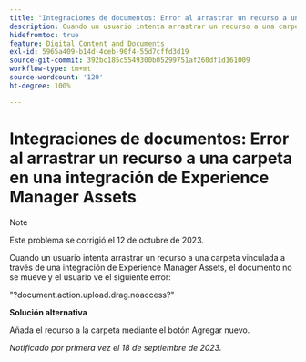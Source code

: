 ```yaml
---
title: "Integraciones de documentos: Error al arrastrar un recurso a una carpeta en una integración de Experience Manager Assets"
description: Cuando un usuario intenta arrastrar un recurso a una carpeta vinculada a través de una integración de Experience Manager Assets, el documento no se mueve y el usuario ve el siguiente error.
hidefromtoc: true
feature: Digital Content and Documents
exl-id: 5965a409-b14d-4ceb-90f4-55d7cffd3d19
source-git-commit: 392bc185c5549300b05299751af260df1d161009
workflow-type: tm+mt
source-wordcount: '120'
ht-degree: 100%

---
```


# Integraciones de documentos: Error al arrastrar un recurso a una carpeta en una integración de Experience Manager Assets

>[!NOTE]
>
>Este problema se corrigió el 12 de octubre de 2023.

Cuando un usuario intenta arrastrar un recurso a una carpeta vinculada a través de una integración de Experience Manager Assets, el documento no se mueve y el usuario ve el siguiente error:

&quot;?document.action.upload.drag.noaccess?&quot;

**Solución alternativa**

Añada el recurso a la carpeta mediante el botón Agregar nuevo.

_Notificado por primera vez el 18 de septiembre de 2023._
